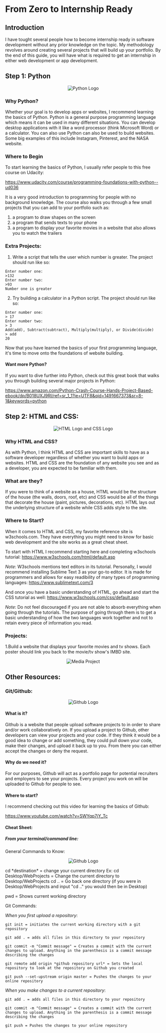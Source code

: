 # From Zero to Internship Ready

## Introduction

I have tought several people how to become internship ready in software development without any prior knowledge on the topic. My methodology revolves around creating several projects that will build up your portfolio. By the end of this guide, you will have what is required to get an internship in either web development or app development. 


## Step 1: Python

<p align="center">
  <img src="/images/pythonLogo.png?raw=true" alt="Python Logo"/>
</p>

### Why Python?

Whether your goal is to develop apps or websites, I recommend learning the basics of Python. Python is a general purpose programming language which means it can be used in many different situations. You can develop desktop applications with it like a word processor (think Microsoft Word) or a calculator. You can also use Python can also be used to build websites. Some big examples of this include Instagram, Pinterest, and the NASA website.


### Where to Begin

To start learning the basics of Python, I usually refer people to this free course on Udacity:

https://www.udacity.com/course/programming-foundations-with-python--ud036

It is a very good introduction to programming for people with no background knowledge. The course also walks you through a few small projects that you can add to your portfolio such as:

1. a program to draw shapes on the screen
2. a program that sends texts to your phone
3. a program to display your favorite movies in a website that also allows you to watch the trailers

### Extra Projects:

1. Write a script that tells the user which number is greater. The project should run like so:
```
Enter number one:
>132
Enter number two:
>93
Number one is greater
```

2. Try building a calculator in a Python script. The project should run like so:
```
Enter number one:
> 17
Enter number two:
> 3
Add(add), Subtract(subtract), Multiply(multiply), or Divide(divide)
> add
20
```

Now that you have learned the basics of your first programming language, it's time to move onto the foundations of website building.

#### Want more Python?

If you want to dive further into Python, check out this great book that walks you through building several major projects in Python:

https://www.amazon.com/Python-Crash-Course-Hands-Project-Based-ebook/dp/B018UXJ9RI/ref=sr_1_1?ie=UTF8&qid=1491667373&sr=8-1&keywords=python



## Step 2: HTML and CSS:

<p align="center">
  <img src="/images/htmlAndCss.png?raw=true" alt="HTML Logo and CSS Logo"/>
</p>

### Why HTML and CSS?

As with Python, I think HTML and CSS are important skills to have as a software developer regardless of whether you want to build apps or websites. HTML and CSS are the foundation of any website you see and as a developer, you are expected to be familiar with them.

### What are they?

If you were to think of a website as a house, HTML would be the structure of the house (the walls, doors, roof, etc) and CSS would be all of the things that decorate the house (paint, pictures, decorations, etc). HTML lays out the underlying structure of a website while CSS adds style to the site.

### Where to Start?

When it comes to HTML and CSS, my favorite reference site is w3schools.com. They have everything you might need to know for basic web development and the site works as a great cheat sheet. 

To start with HTML I recommend starting here and completing w3schools tutorial:
https://www.w3schools.com/html/default.asp

*Note*: W3schools mentions text editors in its tutorial. Personally, I would recommend installing Sublime Text 3 as your go-to editor. It is made for programmers and allows for easy readibility of many types of programming languages:
https://www.sublimetext.com/3


And once you have a basic understanding of HTML, go ahead and start the CSS tutorial as well:
https://www.w3schools.com/css/default.asp

*Note*: Do not feel discouraged if you are not able to absorb everything when going through the tutorials. The purpose of going through them is to get a basic understanding of how the two languages work together and not to retain every piece of information you read.


### Projects:

1.Build a website that displays your favorite movies and tv shows. Each poster should link you back to the movie/tv show's IMBD site.

<p align="center">
  <img src="/images/myFavoriteMedia.png?raw=true" alt="Media Project"/>
</p>


## Other Resources:

### Git/Github:

<p align="center">
  <img src="/images/githubIcon.png?raw=true" alt="Github Logo"/>
</p>

#### What is it?

Github is a website that people upload software projects to in order to share and/or work collaboratively on. If you upload a project to Github, other developers can view your projects and your code. If they think it would be a good idea to change or add something, they could pull down your code, make their changes, and upload it back up to you. From there you can either accept the changes or deny the request. 

#### Why do we need it?

For our purposes, Github will act as a portfolio page for potential recruiters and employers to see your projects. Every project you work on will be uploaded to Github for people to see.

#### Where to start?

I recommend checking out this video for learning the basics of Github:

https://www.youtube.com/watch?v=SWYqp7iY_Tc

#### Cheat Sheet:

##### From your terminal/command line:

General Commands to Know:

<p align="center">
  <img src="/images/terminalPic.png?raw=true" alt="Github Logo"/>
</p>
cd  *destination* = change your current directory 
Ex:
cd Desktop/WebProjects = Change the current directory to Desktop/WebProjects
cd .. = Go back one directory (if you were in Desktop/WebProjects and input "cd .." you would then be in Desktop)

pwd = Shows current working directory



Git Commands:

*When you first upload a repository*:

```git
git init = initiates the current working directory with a git repository

git add . = adds all files in this directory to your repository

git commit -m "Commit message" = Creates a commit with the current changes to upload. Anything in the parenthesis is a commit message describing the changes

git remote add origin *github repository url* = Sets the local repository to look at the repository on Github you created

git push --set-upstream origin master = Pushes the changes to your online repository
```


*When you make changes to a current repository*:

```git
git add . = adds all files in this directory to your repository

git commit -m "Commit message" = Creates a commit with the current changes to upload. Anything in the parenthesis is a commit message describing the changes

git push = Pushes the changes to your online repository
```
